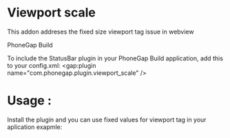Viewport scale
==============
This addon addreses the fixed size viewport tag issue in webview

PhoneGap Build

To include the StatusBar plugin in your PhoneGap Build application, add this to your config.xml:
<gap:plugin name="com.phonegap.plugin.viewport_scale" />

Usage :
===========
Install the plugin and you can use fixed values for viewport tag in your aplication 
exapmle: <meta name="viewport" content="width=500">
